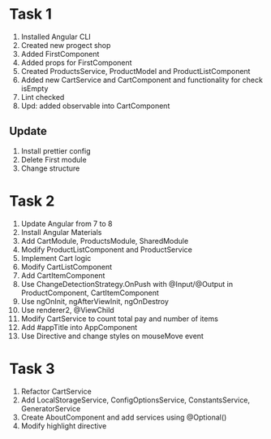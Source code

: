 # Task 1

1. Installed Angular CLI
2. Created new progect shop
3. Added FirstComponent
4. Added props for FirstComponent
5. Created ProductsService, ProductModel and ProductListComponent
6. Added new CartService and CartComponent and functionality for check isEmpty
7. Lint checked
8. Upd: added observable into CartComponent

## Update

1. Install prettier config
2. Delete First module
3. Change structure

# Task 2

1. Update Angular from 7 to 8
2. Install Angular Materials
3. Add CartModule, ProductsModule, SharedModule
4. Modify ProductListComponent and ProductService
5. Implement Cart logic
6. Modify CartListComponent
7. Add СartItemComponent
8. Use ChangeDetectionStrategy.OnPush with @Input/@Output in ProductComponent, CartItemComponent
9. Use ngOnInit, ngAfterViewInit, ngOnDestroy
10. Use renderer2, @ViewChild
11. Modify CartService to count total pay and number of items
12. Add #appTitle into AppComponent
13. Use Directive and change styles on mouseMove event

# Task 3

1. Refactor CartService
2. Add LocalStorageService, ConfigOptionsService, ConstantsService, GeneratorService
3. Create AboutComponent and add services using @Optional()
4. Modify highlight directive
